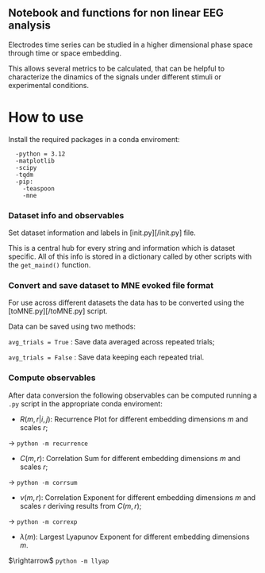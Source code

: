 ## **Notebook and functions for non linear EEG analysis**

Electrodes time series can be studied in a higher dimensional phase space through time or space embedding.

This allows several metrics to be calculated, that can be helpful to characterize the dinamics of the signals under different stimuli or experimental conditions.

# **How to use**

Install the required packages in a conda enviroment:
```
  -python = 3.12
  -matplotlib
  -scipy
  -tqdm
  -pip:
    -teaspoon
    -mne
```

### **Dataset info and observables**

Set dataset information and labels in [init.py][/init.py] file.

This is a central hub for every string and information which is dataset specific. All of this info is stored in a dictionary called by other scripts with the ```get_maind()``` function.

### **Convert and save dataset to MNE evoked file format**

For use across different datasets the data has to be converted using the [toMNE.py][/toMNE.py] script.

Data can be saved using two methods:

```avg_trials = True``` : Save data averaged across repeated trials;

```avg_trials = False``` : Save data keeping each repeated trial.

### **Compute observables**

After data conversion the following observables can be computed running a ```.py``` script in the appropriate conda enviroment:

*  $R(m,r|i,j)$: Recurrence Plot for different embedding dimensions $m$ and scales $r$;

$\rightarrow$ ```python -m recurrence```

*  $C(m,r)$: Correlation Sum for different embedding dimensions $m$ and scales $r$;

$\rightarrow$ ```python -m corrsum```

*  $\nu(m,r)$: Correlation Exponent for different embedding dimensions $m$ and scales $r$ deriving results from $C(m,r)$;

$\rightarrow$ ```python -m correxp```

*  $\lambda(m)$: Largest Lyapunov Exponent for different embedding dimensions $m$.

$\rightarrow\$ ```python -m llyap```


